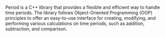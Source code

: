 Period is a C++ library that provides a flexible and efficient way to handle time periods. The library follows Object-Oriented Programming (OOP) principles to offer an easy-to-use interface for creating, modifying, and performing various calculations on time periods, such as addition, subtraction, and comparison.
